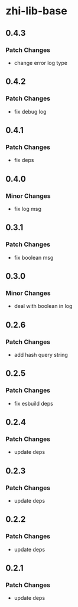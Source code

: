 # zhi-lib-base

## 0.4.3

### Patch Changes

- change error log type

## 0.4.2

### Patch Changes

- fix debug log

## 0.4.1

### Patch Changes

- fix deps

## 0.4.0

### Minor Changes

- fix log msg

## 0.3.1

### Patch Changes

- fix boolean msg

## 0.3.0

### Minor Changes

- deal with boolean in log

## 0.2.6

### Patch Changes

- add hash query string

## 0.2.5

### Patch Changes

- fix esbuild deps

## 0.2.4

### Patch Changes

- update deps

## 0.2.3

### Patch Changes

- update deps

## 0.2.2

### Patch Changes

- update deps

## 0.2.1

### Patch Changes

- update deps
